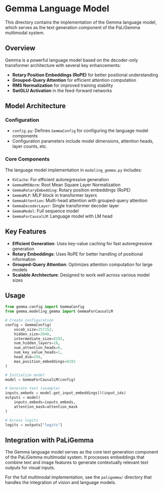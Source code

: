 # Gemma Language Model

This directory contains the implementation of the Gemma language model, which serves as the text generation component of the PaLiGemma multimodal system.

## Overview

Gemma is a powerful language model based on the decoder-only transformer architecture with several key enhancements:
- **Rotary Position Embeddings (RoPE)** for better positional understanding
- **Grouped-Query Attention** for efficient attention computation
- **RMS Normalization** for improved training stability
- **SwiGLU Activation** in the feed-forward networks

## Model Architecture

### Configuration

- `config.py`: Defines `GemmaConfig` for configuring the language model components
- Configuration parameters include model dimensions, attention heads, layer counts, etc.

### Core Components

The language model implementation in `modeling_gemma.py` includes:

- `KVCache`: For efficient autoregressive generation
- `GemmaRMSNorm`: Root Mean Square Layer Normalization
- `GemmaRotaryEmbedding`: Rotary position embeddings (RoPE)
- `GemmaMLP`: MLP block in transformer layers
- `GemmaAttention`: Multi-head attention with grouped-query attention
- `GemmaDecoderLayer`: Single transformer decoder layer
- `GemmaModel`: Full sequence model
- `GemmaForCausalLM`: Language model with LM head

## Key Features

- **Efficient Generation**: Uses key-value caching for fast autoregressive generation
- **Rotary Embeddings**: Uses RoPE for better handling of positional information
- **Grouped-Query Attention**: Optimizes attention computation for large models
- **Scalable Architecture**: Designed to work well across various model sizes

## Usage

```python
from gemma.config import GemmaConfig
from gemma.modeling_gemma import GemmaForCausalLM

# Create configuration
config = GemmaConfig(
    vocab_size=257152,
    hidden_size=2048,
    intermediate_size=8192,
    num_hidden_layers=18,
    num_attention_heads=8,
    num_key_value_heads=1,
    head_dim=256,
    max_position_embeddings=8192
)

# Initialize model
model = GemmaForCausalLM(config)

# Generate text (example)
inputs_embeds = model.get_input_embeddings()(input_ids)
outputs = model(
    inputs_embeds=inputs_embeds,
    attention_mask=attention_mask
)

# Access logits
logits = outputs["logits"]
```

## Integration with PaLiGemma

The Gemma language model serves as the core text generation component of the PaLiGemma multimodal system. It processes embeddings that combine text and image features to generate contextually relevant text outputs for visual inputs.

For the full multimodal implementation, see the `paligemma/` directory that handles the integration of vision and language models. 